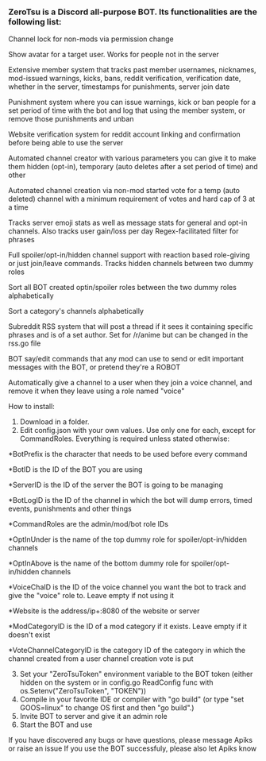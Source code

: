 ### ZeroTsu is a Discord all-purpose BOT. Its functionalities are the following list:





Channel lock for non-mods via permission change

Show avatar for a target user. Works for people not in the server

Extensive member system that tracks past member usernames, nicknames, mod-issued warnings, kicks, bans, reddit verification, verification date, whether in the server, timestamps for punishments, server join date

Punishment system where you can issue warnings, kick or ban people for a set period of time with the bot and log that using the member system, or remove those punishments and unban

Website verification system for reddit account linking and confirmation before being able to use the server

Automated channel creator with various parameters you can give it to make them hidden (opt-in), temporary (auto deletes after a set period of time) and other

Automated channel creation via non-mod started vote for a temp (auto deleted) channel with a minimum requirement of votes and hard cap of 3 at a time

Tracks server emoji stats as well as message stats for general and opt-in channels. Also tracks user gain/loss per day
Regex-facilitated filter for phrases

Full spoiler/opt-in/hidden channel support with reaction based role-giving or just join/leave commands. Tracks hidden channels between two dummy roles

Sort all BOT created optin/spoiler roles between the two dummy roles alphabetically

Sort a category's channels alphabetically

Subreddit RSS system that will post a thread if it sees it containing specific phrases and is of a set author. Set for /r/anime but can be changed in the rss.go file

BOT say/edit commands that any mod can use to send or edit important messages with the BOT, or pretend they're a ROBOT

Automatically give a channel to a user when they join a voice channel, and remove it when they leave using a role named "voice"


How to install:
1. Download in a folder.
2. Edit config.json with your own values. Use only one for each, except for CommandRoles. Everything is required unless stated otherwise:

  *BotPrefix is the character that needs to be used before every command

  *BotID is the ID of the BOT you are using

  *ServerID is the ID of the server the BOT is going to be managing

  *BotLogID is the ID of the channel in which the bot will dump errors, timed events, punishments and other things

  *CommandRoles are the admin/mod/bot role IDs

  *OptInUnder is the name of the top dummy role for spoiler/opt-in/hidden channels

  *OptInAbove is the name of the bottom dummy role for spoiler/opt-in/hidden channels

  *VoiceChaID is the ID of the voice channel you want the bot to track and give the "voice" role to. Leave empty if not using it

  *Website is the address/ip+:8080 of the website or server

  *ModCategoryID is the ID of a mod category if it exists. Leave empty if it doesn't exist

  *VoteChannelCategoryID is the category ID of the category in which the channel created from a user channel creation vote is put

3. Set your "ZeroTsuToken" environment variable to the BOT token (either hidden on the system or in config.go ReadConfig func with os.Setenv("ZeroTsuToken", "TOKEN"))
4. Compile in your favorite IDE or compiler with "go build" (or type "set GOOS=linux" to change OS first and then "go build".)
5. Invite BOT to server and give it an admin role
6. Start the BOT and use

If you have discovered any bugs or have questions, please message Apiks or raise an issue
If you use the BOT successfuly, please also let Apiks know
